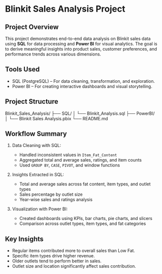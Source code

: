 
# Blinkit Sales Analysis Project

## Project Overview
This project demonstrates end-to-end data analysis on Blinkit sales data using **SQL** for data processing and **Power BI** for visual analytics. The goal is to derive meaningful insights into product sales, customer preferences, and performance trends across various dimensions.

## Tools Used
- SQL (PostgreSQL) – For data cleaning, transformation, and exploration.
- Power BI – For creating interactive dashboards and visual storytelling.

## Project Structure
Blinkit_Sales_Analysis/
├── SQL/
│   └── Blinkit_Analysis.sql
├── PowerBI/
│   └── Blinkit Sales Analysis.pbix
└── README.md

## Workflow Summary
1. Data Cleaning with SQL:
   - Handled inconsistent values in `Item_Fat_Content`
   - Aggregated total and average sales, ratings, and item counts
   - Used `GROUP BY`, `CASE`, `PIVOT`, and window functions

2. Insights Extracted in SQL:
   - Total and average sales across fat content, item types, and outlet types
   - Sales percentage by outlet size
   - Year-wise sales and ratings analysis

3. Visualization with Power BI:
   - Created dashboards using KPIs, bar charts, pie charts, and slicers
   - Comparison across outlet types, item types, and fat categories

## Key Insights
- Regular items contributed more to overall sales than Low Fat.
- Specific item types drive higher revenue.
- Older outlets tend to perform better in sales.
- Outlet size and location significantly affect sales contribution.
